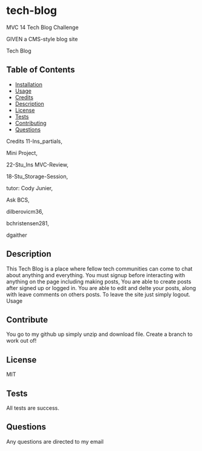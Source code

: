 # tech-blog

MVC 14 Tech Blog Challenge

GIVEN a CMS-style blog site

Tech Blog

## Table of Contents

- [Installation](#installation)
- [Usage](#usage)
- [Credits](#credits)
- [Description](#Description)
- [License](#license)
- [Tests](#Tests)
- [Contributing](#Contributing)
- [Questions](#Questions)

Credits
11-Ins_partials,

Mini Project,

22-Stu_Ins MVC-Review,

18-Stu_Storage-Session,

tutor: Cody Junier,

Ask BCS,

dilberovicm36,

bchristensen281,

dgaither

## Description

This Tech Blog is a place where fellow tech communities can come to chat about anything and everything.
You must signup before interacting with anything on the page including making posts,
You are able to create posts after signed up or logged in.
You are able to edit and delte your posts,
along with leave comments on others posts.
To leave the site just simply logout.
Usage

## Contribute

You go to my github up simply unzip and download file. Create a branch to work out of!

## License

MIT

## Tests

All tests are success.

## Questions

Any questions are directed to my email
